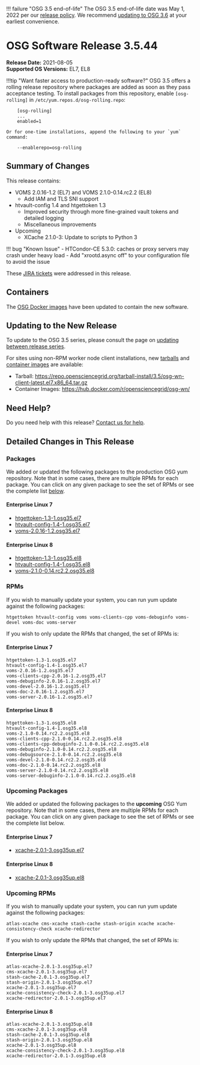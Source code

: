 !!! failure "OSG 3.5 end-of-life"
    The OSG 3.5 end-of-life date was May 1, 2022 per our
    [release policy](https://opensciencegrid.org/technology/policy/release-series/).
    We recommend
    [updating to OSG 3.6](../updating-to-osg-36.md)
    at your earliest convenience.

OSG Software Release 3.5.44
===========================

**Release Date:** 2021-08-05  
**Supported OS Versions:** EL7, EL8

!!!tip "Want faster access to production-ready software?"
    OSG 3.5 offers a rolling release repository where packages are added as soon as they pass acceptance testing.
    To install packages from this repository, enable `[osg-rolling]` in `/etc/yum.repos.d/osg-rolling.repo`:

        [osg-rolling]
        ...
        enabled=1

    Or for one-time installations, append the following to your `yum` command:

        --enablerepo=osg-rolling

Summary of Changes
------------------

This release contains:

-   VOMS 2.0.16-1.2 (EL7) and VOMS 2.1.0-0.14.rc2.2 (EL8)
    -   Add IAM and TLS SNI support
-   htvault-config 1.4 and htgettoken 1.3
    -   Improved security through more fine-grained vault tokens and detailed logging
    -   Miscellaneous improvements
-   Upcoming
    -   XCache 2.1.0-3: Update to scripts to Python 3

!!! bug "Known Issue"
    -   HTCondor-CE 5.3.0: caches or proxy servers may crash under heavy load
        -   Add "xrootd.async off" to your configuration file to avoid the issue

These
[JIRA tickets](https://opensciencegrid.atlassian.net/issues/?jql=project%20%3D%20SOFTWARE%20AND%20fixVersion%20in%20(3.5.44%2C3.5.44-upcoming)%20ORDER%20BY%20priority%20DESC%2C%20key%20DESC)
were addressed in this release.

Containers
----------

The [OSG Docker images](https://hub.docker.com/u/opensciencegrid/) have been updated to contain the new software.

Updating to the New Release
---------------------------

To update to the OSG 3.5 series, please consult the page on
[updating between release series](../updating-to-osg-35.md).

For sites using non-RPM worker node client installations, new [tarballs](../../worker-node/install-wn-tarball.md) and
[container images](../../worker-node/using-wn-containers.md) are available:

- Tarball: <https://repo.opensciencegrid.org/tarball-install/3.5/osg-wn-client-latest.el7.x86_64.tar.gz>
- Container Images: <https://hub.docker.com/r/opensciencegrid/osg-wn/>

Need Help?
----------

Do you need help with this release? [Contact us for help](../../common/help.md).

Detailed Changes in This Release
--------------------------------

### Packages

We added or updated the following packages to the production OSG yum repository.
Note that in some cases, there are multiple RPMs for each package.
You can click on any given package to see the set of RPMs or see the complete list [below](#rpms).

#### Enterprise Linux 7

-   [htgettoken-1.3-1.osg35.el7](https://koji.chtc.wisc.edu/koji/search?match=glob&type=build&terms=htgettoken-1.3-1.osg35.el7)
-   [htvault-config-1.4-1.osg35.el7](https://koji.chtc.wisc.edu/koji/search?match=glob&type=build&terms=htvault-config-1.4-1.osg35.el7)
-   [voms-2.0.16-1.2.osg35.el7](https://koji.chtc.wisc.edu/koji/search?match=glob&type=build&terms=voms-2.0.16-1.2.osg35.el7)

#### Enterprise Linux 8

-   [htgettoken-1.3-1.osg35.el8](https://koji.chtc.wisc.edu/koji/search?match=glob&type=build&terms=htgettoken-1.3-1.osg35.el8)
-   [htvault-config-1.4-1.osg35.el8](https://koji.chtc.wisc.edu/koji/search?match=glob&type=build&terms=htvault-config-1.4-1.osg35.el8)
-   [voms-2.1.0-0.14.rc2.2.osg35.el8](https://koji.chtc.wisc.edu/koji/search?match=glob&type=build&terms=voms-2.1.0-0.14.rc2.2.osg35.el8)

### RPMs

If you wish to manually update your system, you can run yum update against the following packages:

    htgettoken htvault-config voms voms-clients-cpp voms-debuginfo voms-devel voms-doc voms-server 

If you wish to only update the RPMs that changed, the set of RPMs is:

#### Enterprise Linux 7

``` file
htgettoken-1.3-1.osg35.el7
htvault-config-1.4-1.osg35.el7
voms-2.0.16-1.2.osg35.el7
voms-clients-cpp-2.0.16-1.2.osg35.el7
voms-debuginfo-2.0.16-1.2.osg35.el7
voms-devel-2.0.16-1.2.osg35.el7
voms-doc-2.0.16-1.2.osg35.el7
voms-server-2.0.16-1.2.osg35.el7
```

#### Enterprise Linux 8

``` file
htgettoken-1.3-1.osg35.el8
htvault-config-1.4-1.osg35.el8
voms-2.1.0-0.14.rc2.2.osg35.el8
voms-clients-cpp-2.1.0-0.14.rc2.2.osg35.el8
voms-clients-cpp-debuginfo-2.1.0-0.14.rc2.2.osg35.el8
voms-debuginfo-2.1.0-0.14.rc2.2.osg35.el8
voms-debugsource-2.1.0-0.14.rc2.2.osg35.el8
voms-devel-2.1.0-0.14.rc2.2.osg35.el8
voms-doc-2.1.0-0.14.rc2.2.osg35.el8
voms-server-2.1.0-0.14.rc2.2.osg35.el8
voms-server-debuginfo-2.1.0-0.14.rc2.2.osg35.el8
```

### Upcoming Packages

We added or updated the following packages to the **upcoming** OSG Yum repository.
Note that in some cases, there are multiple RPMs for each package.
You can click on any given package to see the set of RPMs or see the complete list below.

#### Enterprise Linux 7

-   [xcache-2.0.1-3.osg35up.el7](https://koji.chtc.wisc.edu/koji/search?match=glob&type=build&terms=xcache-2.0.1-3.osg35up.el7)

#### Enterprise Linux 8

-   [xcache-2.0.1-3.osg35up.el8](https://koji.chtc.wisc.edu/koji/search?match=glob&type=build&terms=xcache-2.0.1-3.osg35up.el8)

### Upcoming RPMs

If you wish to manually update your system, you can run yum update against the following packages:

    atlas-xcache cms-xcache stash-cache stash-origin xcache xcache-consistency-check xcache-redirector 

If you wish to only update the RPMs that changed, the set of RPMs is:

#### Enterprise Linux 7

``` file
atlas-xcache-2.0.1-3.osg35up.el7
cms-xcache-2.0.1-3.osg35up.el7
stash-cache-2.0.1-3.osg35up.el7
stash-origin-2.0.1-3.osg35up.el7
xcache-2.0.1-3.osg35up.el7
xcache-consistency-check-2.0.1-3.osg35up.el7
xcache-redirector-2.0.1-3.osg35up.el7
```

#### Enterprise Linux 8

``` file
atlas-xcache-2.0.1-3.osg35up.el8
cms-xcache-2.0.1-3.osg35up.el8
stash-cache-2.0.1-3.osg35up.el8
stash-origin-2.0.1-3.osg35up.el8
xcache-2.0.1-3.osg35up.el8
xcache-consistency-check-2.0.1-3.osg35up.el8
xcache-redirector-2.0.1-3.osg35up.el8
```
